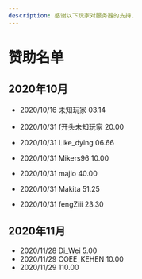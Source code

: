```yaml
---
description: 感谢以下玩家对服务器的支持.
---
```


# 赞助名单
## 2020年10月
- 2020/10/16 未知玩家 03.14

- 2020/10/31 f开头未知玩家 20.00

- 2020/10/31 Like\_dying 06.66

- 2020/10/31 Mikers96 10.00

- 2020/10/31 majio 40.00

- 2020/10/31 Makita 51.25

- 2020/10/31 fengZiii 23.30
## 2020年11月
- 2020/11/28 Di_Wei 5.00
- 2020/11/29 COEE_KEHEN 10.00
- 2020/11/29 110.00
